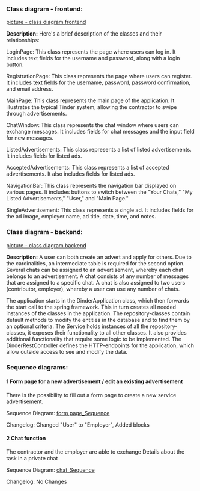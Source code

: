 ### Class diagram - frontend:
[picture - class diagram frontend](https://github.com/dhbw-ka-tinf22b5-dinder/Dinder-SRS/blob/main/Diagramme/Klassendiagramme/Frontend.png)

**Description:**
Here's a brief description of the classes and their relationships:

LoginPage: This class represents the page where users can log in. It includes text fields for the username and password, along with a login button.

RegistrationPage: This class represents the page where users can register. It includes text fields for the username, password, password confirmation, and email address.

MainPage: This class represents the main page of the application. It illustrates the typical Tinder system, allowing the contractor to swipe through advertisements.

ChatWindow: This class represents the chat window where users can exchange messages. It includes fields for chat messages and the input field for new messages.

ListedAdvertisements: This class represents a list of listed advertisements. It includes fields for listed ads.

AcceptedAdvertisements: This class represents a list of accepted advertisements. It also includes fields for listed ads.

NavigationBar: This class represents the navigation bar displayed on various pages. It includes buttons to switch between the "Your Chats," "My Listed Advertisements," "User," and "Main Page."

SingleAdvertisement: This class represents a single ad. It includes fields for the ad image, employer name, ad title, date, time, and notes.

### Class diagram - backend:
[picture - class diagram backend](https://github.com/dhbw-ka-tinf22b5-dinder/Dinder-SRS/blob/main/Diagramme/Klassendiagramme/Backend.png)

**Description:**
A user can both create an advert and apply for others.
Due to the cardinalities, an intermediate table is required for the second option.
Several chats can be assigned to an advertisement, whereby each chat belongs to an advertisement.
A chat consists of any number of messages that are assigned to a specific chat.
A chat is also assigned to two users (contributor, employer), whereby a user can use any number of chats.

The application starts in the DinderApplication class, which then forwards the start call to the spring framework.
This in turn creates all needed instances of the classes in the application.
The repository-classes contain default methods to modify the entities in the database and to find them by an optional criteria.
The Service holds instances of all the repository-classes, it exposes their functionality to all other classes.
It also provides additional functionality that require some logic to be implemented.
The DinderRestController defines the HTTP-endpoints for the application, which allow outside access to see and modify the data.

### Sequence diagrams:

#### 1 Form page for a new advertisement / edit an existing advertisement
There is the possibility to fill out a form page to create a new service advertisement.

Sequence Diagram:
[form page_Sequence](https://github.com/dhbw-ka-tinf22b5-dinder/Dinder-SRS/tree/main/Diagramme/Sequenzdiagramme/FormPageAdvertisement.png)

Changelog: Changed "User" to "Employer", Added blocks

#### 2 Chat function
The contractor and the employer are able to exchange Details about the task in a private chat

Sequence Diagram:
[chat_Sequence](https://github.com/dhbw-ka-tinf22b5-dinder/Dinder-SRS/tree/main/Diagramme/Sequenzdiagramme/ChatDinder.png)

Changelog: No Changes